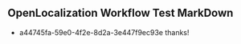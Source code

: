 ## OpenLocalization Workflow Test MarkDown
* a44745fa-59e0-4f2e-8d2a-3e447f9ec93e thanks!

<!--HONumber=Aug16_HO1-->


